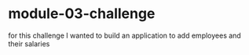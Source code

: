 # module-03-challenge
for this challenge I wanted to build an application to add employees and their salaries